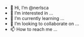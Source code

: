 - 👋 Hi, I’m @nerlsca
- 👀 I’m interested in ...
- 🌱 I’m currently learning ...
- 💞️ I’m looking to collaborate on ...
- 📫 How to reach me ...

<!---
nerlsca/nerlsca is a ✨ special ✨ repository because its `README.md` (this file) appears on your GitHub profile.
You can click the Preview link to take a look at your changes.
--->
